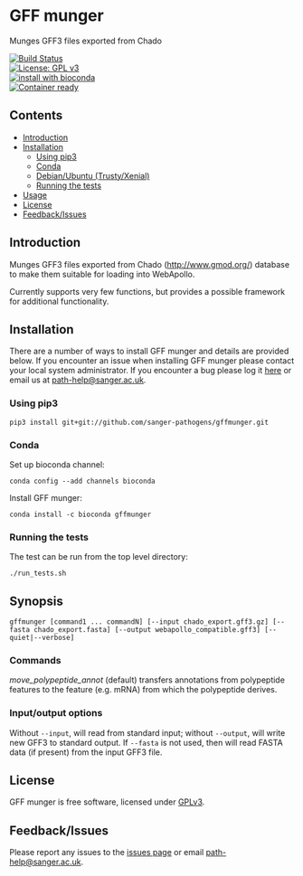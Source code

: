 # GFF munger

Munges GFF3 files exported from Chado

[![Build Status](https://travis-ci.org/sanger-pathogens/gffmunger.svg?branch=master)](https://travis-ci.org/sanger-pathogens/gffmunger)   
[![License: GPL v3](https://img.shields.io/badge/License-GPL%20v3-brightgreen.svg)](https://github.com/sanger-pathogens/gffmunger/blob/master/LICENSE)   
[![install with bioconda](https://img.shields.io/badge/install%20with-bioconda-brightgreen.svg?style=flat-square)](http://bioconda.github.io/recipes/gffmunger/README.html)   
[![Container ready](https://img.shields.io/badge/container-ready-brightgreen.svg)](https://quay.io/repository/biocontainers/gffmunger)  

## Contents
  * [Introduction](#introduction)
  * [Installation](#installation)
    * [Using pip3](#using-pip3)
    * [Conda](#conda)
    * [Debian/Ubuntu (Trusty/Xenial)](#debianubuntu-trustyxenial)
    * [Running the tests](#running-the-tests)
  * [Usage](#usage)
  * [License](#license)
  * [Feedback/Issues](#feedbackissues)

## Introduction
Munges GFF3 files exported from Chado (http://www.gmod.org/) database to make them suitable for loading into WebApollo.

Currently supports very few functions, but provides a possible framework for additional functionality.

## Installation
There are a number of ways to install GFF munger and details are provided below. If you encounter an issue when installing GFF munger please contact your local system administrator. If you encounter a bug please log it [here](https://github.com/sanger-pathogens/gffmunger/issues) or email us at path-help@sanger.ac.uk.

### Using pip3
```
pip3 install git+git://github.com/sanger-pathogens/gffmunger.git
```
### Conda
Set up bioconda channel:

`conda config --add channels bioconda`

Install GFF munger:

`conda install -c bioconda gffmunger`

### Running the tests
The test can be run from the top level directory:
```
./run_tests.sh
```

## Synopsis

```
gffmunger [command1 ... commandN] [--input chado_export.gff3.gz] [--fasta chado_export.fasta] [--output webapollo_compatible.gff3] [--quiet|--verbose]
```

### Commands

*move_polypeptide_annot* (default) transfers annotations from polypeptide features to the feature (e.g. mRNA) from which the polypeptide derives.

### Input/output options

Without `--input`, will read from standard input; without `--output`, will write new GFF3 to standard output.  If  `--fasta` is not used, then will read FASTA data (if present) from the input GFF3 file.

## License
GFF munger is free software, licensed under [GPLv3](https://github.com/sanger-pathogens/gffmunger/blob/master/LICENSE).

## Feedback/Issues
Please report any issues to the [issues page](https://github.com/sanger-pathogens/gffmunger/issues) or email path-help@sanger.ac.uk.
